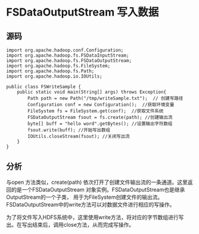 FSDataOutputStream 写入数据
===================

## 源码
```
import org.apache.hadoop.conf.Configuration;
import org.apache.hadoop.fs.FSDataInputStream;
import org.apache.hadoop.fs.FSDataOutputStream;
import org.apache.hadoop.fs.FileSystem;
import org.apache.hadoop.fs.Path;
import org.apache.hadoop.io.IOUtils;

public class FSWriteSample {
    public static void main(String[] args) throws Exception{
        Path path = new Path("/tmp/writeSample.txt");  // 创建写路径
        Configuration conf = new Configuration();  //获取环境变量
        FileSystem fs = FileSystem.get(conf);  //获取文件系统
        FSDataOutputStream fsout = fs.create(path); //创建输出流
        byte[] buff = "hello word".getBytes(); //设置输出字符数组
        fsout.write(buff); //开始写出数组
        IOUtils.closeStream(fsout); //关闭写出流
    }
}
```

## 分析
与open 方法类似，create(path) 依次打开了创建文件输出流的一条通道。这里返回的是一个FSDataOutputStream 对象实例。FSDataOutputStream也是继承 OutputStream的一个子类，
用于为FileSystem创建文件的输出流。FSDataOutputStream中的write方法可以对数据文件进行相应的写操作。

为了将文件写入HDFS系统中，这里使用write方法，将对应的字节数组进行写出。在写出结束后，调用close方法，从而完成写操作。
